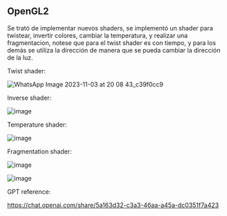 ## OpenGL2
Se trató de implementar nuevos shaders, se implementó un shader para twistear, invertir colores, cambiar la temperatura, y realizar una fragmentacion, notese que para el twist shader es con tiempo, y para los demás se utiliza la dirección de manera que se pueda cambiar la dirección de la luz.

Twist shader:

![WhatsApp Image 2023-11-03 at 20 08 43_c39f0cc9](https://github.com/DiggsPapu/Graficas/assets/84475020/be46b524-0c12-44a5-a49c-21556ed436b9)

Inverse shader:

![image](https://github.com/DiggsPapu/Graficas/assets/84475020/991def66-8c74-40b8-860b-ceb8d1676682)

Temperature shader:

![image](https://github.com/DiggsPapu/Graficas/assets/84475020/f544641d-0098-40f4-bcfa-4043fcdca15a)

Fragmentation shader:

![image](https://github.com/DiggsPapu/Graficas/assets/84475020/d1122f4c-fc42-4530-bc13-a577cb451fc0)

![image](https://github.com/DiggsPapu/Graficas/assets/84475020/31a24a37-7e81-4399-9095-0fcadf920e24)


GPT reference:

https://chat.openai.com/share/5a163d32-c3a3-46aa-a45a-dc0351f7a423
